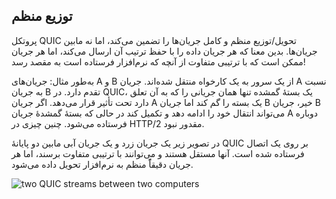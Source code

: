 ## توزیع منظم

پروتکل QUIC تحویل/توزیع منظم و کامل جریان‌ها را تضمین می‌کند، اما نه
مابین جریان‌ها. بدین معنا که هر جریان داده را با حفظ ترتیب آن ارسال
می‌کند، اما هر جریان ممکن است که با ترتیبی متفاوت از آنچه که نرم‌افزار
فرستاده است به مقصد رسد!

به‌طور مثال: جریان‌های A و B از یک سرور به یک کارخواه منتقل
شده‌اند. جریان A نسبت به جریان B تقدم دارد. در QUIC، یک بستهٔ گمشده تنها
همان جریانی را که به آن تعلق دارد تحت تأثیر قرار می‌دهد. اگر جریان A یک
بسته را گم کند اما جریان B خیر، جریان B می‌تواند انتقال خود را ادامه دهد و
تکمیل کند در حالی که بستهٔ گمشدهٔ جریان A دوباره فرستاده می‌شود. چنین چیزی در
HTTP/2 مقدور نبود.

در تصویر زیر یک جریان زرد و یک جریان آبی مابین دو پایانهٔ QUIC بر روی یک اتصال
فرستاده شده است. آنها مستقل هستند و می‌توانند با ترتیبی متفاوت برسند، اما
هر جریان دقیقاًً منظم به نرم‌افزار تحویل داده می‌شود.

![two QUIC streams between two computers](../images/quic-chain-streams.png)
